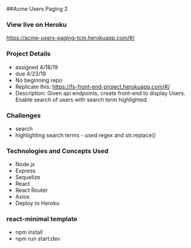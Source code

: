 ##Acme Users Paging 2

### View live on Heroku

https://acme-users-paging-tcm.herokuapp.com/#/

### Project Details
- assigned 4/18/19
- due 4/23/19
- No beginning repo
- Replicate this: https://fs-front-end-project.herokuapp.com/#/
- Description: Given api endpoints, create front-end to display Users. Enable search of users with search term highlighted.

### Challenges
- search
- highlighting search terms - used regex and str.replace()

### Technologies and Concepts Used
- Node.js
- Express
- Sequelize
- React
- React Router
- Axios
- Deploy to Heroku

### react-minimal template
- npm install
- npm run start:dev
